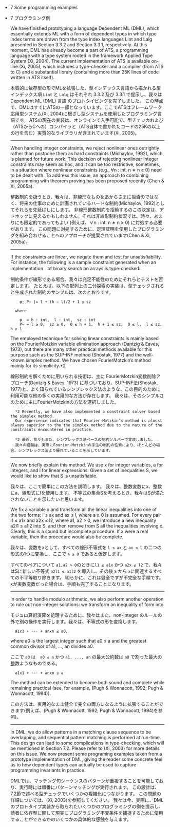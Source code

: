 - 7 Some programming examples
- 7 プログラミング例

	We have finished prototyping a language Dependent ML (DML), which essentially extends ML with a form of dependent types in which type index terms are drawn from the type index languages Lint and Lalg presented in Section 3.3.2 and Section 3.3.1, respectively.
	At this moment, DML has already become a part of ATS, a programming language with a type system rooted in the framework Applied Type System (Xi, 2004).
	The current implementation of ATS is available on-line (Xi, 2005), which includes a type-checker and a compiler (from ATS to C) and a substantial library (containing more than 25K lines of code written in ATS itself).

	本質的に依存型の形でMLを拡張した、型インデックス言語から描かれる型インデックス項 `Lint` と `Lalg` はそれぞれ 3.3.2 及び 3.3.1 で提示し、我々は Dependent ML (DML) 言語 のプロトタイピングを完了しました。
	この時点で、DMLはすでにATSの一部となっています。ここでATSはフレームワーク応用型システム(Xi, 2004)に根ざし型システムを使用したプログラミング言語です。
	ATSの現在の実装は、オンラインで入手可能で、型チェッカおよび（ATSからCへの）コンパイラと（ATS自体で書かれたコードの25Kの以上の行を含む）実質的なライブラリが含まれています(Xi, 2005)。

	----

	When handling integer constraints, we reject nonlinear ones outrightly rather than postpone them as hard constraints (Michaylov, 1992), which is planned for future work.
	This decision of rejecting nonlinear integer constraints may seem ad hoc, and it can be too restrictive, sometimes, in a situation where nonlinear constraints (e.g., ∀n : int. n ∗ n ≥ 0) need to be dealt with.
	To address this issue, an approach to combining programming with theorem proving has been proposed recently (Chen & Xi, 2005a).

	整数制約を扱うとき、我々は、非線形なものをあからさまに拒否のではなく、将来の仕事のために計画されているハードな制約(Michaylov, 1992)としてそれらを先延ばしにします。
	非線形整数制約を拒絶するのこの決定は、アドホックに見えるかもしれません。それは非線形制約状況では、時々、あまりにも限定的であってもよい (例えば、∀n : int. n ∗ n ≥ 0) に対処する必要があります。
	この問題に対処するために、定理証明を使用したプログラミングを組み合わせることへのアプローチが提案されています(Chen & Xi, 2005a)。

	----

	If the constraints are linear, we negate them and test for unsatisfiability.
	For instance, the following is a sample constraint generated when an implementation　of binary search on arrays is type-checked:

	制約条件が線形である場合、我々は充足不能性のためにそれらとテストを否定します。
	たとえば、以下の配列上の二分探索の実装は、型チェックされると生成された制約のサンプルは、次のとおりです。

		  φ; P~ |= l + (h − l)/2 + 1 ≤ sz

		where

		  φ  = h : int,  l : int,  sz : int
		  P~ = l ≥ 0,  sz ≥ 0,  0 ≤ h + 1,  h + 1 ≤ sz,  0 ≤ l,  l ≤ sz,  h ≥ l


	The employed technique for solving linear constraints is mainly based on the FourierMotzkin variable elimination approach (Dantzig & Eaves, 1973), but there are many other practical methods available for this purpose such as the SUP-INF method (Shostak, 1977) and the well-known simplex method.
	We have chosen FourierMotzkin’s method mainly for its simplicity.*2

	線形制約を解くために用いられる技術は、主に FourierMotzkin変数削除アプローチ(Dantzig & Eaves, 1973) に基づいており、SUP-INF法(Shostak, 1977)と、よく知られているシンプレックス法のような、この目的のために利用可能な他の多くの実用的な方法が存在します。
	我々は、そのシンプルさのために主にFourierMotzkinの方法を選択しました。

		*2 Recently, we have also implemented a constraint solver based the simplex method.
		Our experience indicates that Fourier-Motzkin’s method is almost always superior to the the simplex method due to the nature of the constraints encountered in practice.

		*2 最近、我々もまた、シンプレックス法ベースの制約ソルバーで実装しました。
		我々の経験は、実際にFourier-Motzkinの手法の制約の性質により、ほとんどの場合、シンプレックス法より優れていることを示しています。

	----

	We now briefly explain this method.
	We use x for integer variables, a for integers, and l for linear expressions.
	Given a set of inequalities S, we would like to show that S is unsatisfiable.

	我々は、ここで簡単にこの方法を説明します。
	我々は、整数変数にx、整数にa、線形式にlを使用します。
	不等式の集合Sを考えるとき、我々はSが満たされないことを示したいと思います。

	We fix a variable x and transform all the linear inequalities into one of the two forms: l ≤ ax and ax ≤ l, where a ≥ 0 is assumed.
	For every pair l1 ≤ a1x and a2x ≤ l2, where a1, a2 > 0, we introduce a new inequality a2l1 ≤ a1l2 into S, and then remove from S all the inequalities involving x.
	Clearly, this is a sound but incomplete procedure.
	If x were a real variable, then the procedure would also be complete.

	我々は、変数をxとして、すべての線形不等式を `l ≤ ax` と `ax ≤ l` の二つの形式の1つに変換し、ここで `a ≥ 0` であると仮定します。

	すべてのペアについて `a1,a2 > 0`のときに`l1 ≤ a1x` かつ `a2x ≤ l2` で、我々はSに新しい不等式 `a2l1 ≤ a1l2` を導入し、その後 `S` から `x`に関連するすべての不平等取り除きます。
	明らかに、これは健全ですが不完全な手順です。
	xが実数変数だった場合は、手順も完了することになります。

	----

	In order to handle modulo arithmetic, we also perform another operation to rule out non-integer solutions: we transform an inequality of form into

	モジュロ算術演算を処理するために、我々はまた、non-integer のルールの外で別の操作を実行します。我々は、不等式の形を変換します。

		a1x1 + ··· + anxn ≤ a0,

	where a0 is the largest integer such that a0 ≤ a and the greatest common divisor of a1, ..., an divides a0.

	ここで `a0` は　`a0 ≤ a` かつ `a1, ..., an` の最大公約数は `a0` で割った最大の整数ようなものである。

		a1x1 + ··· + anxn ≤ a

	The method can be extended to become both sound and complete while remaining practical (see, for example, (Pugh & Wonnacott, 1992; Pugh & Wonnacott, 1994)).

	この方法は、実用的なまま健全で完全の両方になるように拡張することができます(例えば、(Pugh & Wonnacott, 1992; Pugh & Wonnacott, 1994)を参照)。


	----

	In DML, we do allow patterns in a matching clause sequence to be overlapping, and sequential pattern matching is performed at run-time.
	This design can lead to some complications in type-checking, which will be mentioned in Section 7.2.
	Please refer to (Xi, 2003) for more details on this issue.
	We now present some programing examples taken from a prototype implementation of DML, giving the reader some concrete feel as to how dependent types can actually be used to capture programming invariants in practice.

	DMLでは、マッチング句シーケンスのパターンが重複することを可能しており、実行時には順番にパターンマッチングが実行されます。
	この設計は、7.2節で述べる型チェックでいくつかの複雑化につながります。
	この問題の詳細については、(Xi, 2003)を参照してください。
	我々は今、実際に、DMLのプロトタイプ実装から取られたいくつかのプログラミングの例を提示し、読者に依存型に関して現実にプログラミング不変条件を捕捉するために使用することができるかのいくつかの具体的な感触を与えます。
